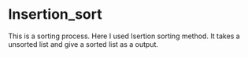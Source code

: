# Insertion_sort
This is a sorting process. Here I used Isertion sorting method. It takes a unsorted list and give a sorted list as a output.
